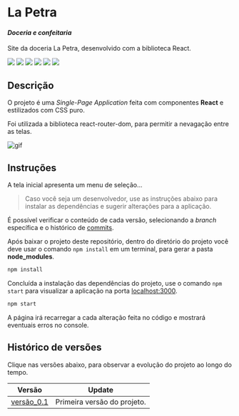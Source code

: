 # La Petra
#### _Doceria e confeitaria_
Site da doceria La Petra, desenvolvido com a biblioteca React.

![](https://img.shields.io/badge/React-20232A?style=for-the-badge&logo=react&logoColor=61DAFB) ![](https://img.shields.io/badge/React_Router-CA4245?style=for-the-badge&logo=react-router&logoColor=white) ![](https://img.shields.io/badge/JavaScript-F7DF1E?style=for-the-badge&logo=javascript&logoColor=black) ![](https://img.shields.io/badge/CSS3-1572B6?style=for-the-badge&logo=css3&logoColor=white) ![](https://img.shields.io/badge/HTML5-E34F26?style=for-the-badge&logo=html5&logoColor=white) ![](https://img.shields.io/badge/GIT-E44C30?style=for-the-badge&logo=git&logoColor=white)

## Descrição
O projeto é uma *Single-Page Application* feita com componentes **React** e estilizados com CSS puro.

Foi utilizada a biblioteca react-router-dom, para permitir a nevagação entre as telas.

<img src="./src/assets/animation.gif" alt="gif"/>

## Instruções
A tela inicial apresenta um menu de seleção...

> Caso você seja um desenvolvedor, use as instruções abaixo para instalar as dependências e sugerir alterações para a aplicação.

É possível verificar o conteúdo de cada versão, selecionando a *branch* específica e o histórico de [commits].

Após baixar o projeto deste repositório, dentro do diretório do projeto você deve usar o comando `npm install` em um terminal, para gerar a pasta **node_modules**.
```sh
npm install
```
Concluída a instalação das dependências do projeto, use o comando `npm start` para visualizar a aplicação na porta [localhost:3000](http://localhost:3000).
```sh
npm start
```
A página irá recarregar a cada alteração feita no código e mostrará eventuais erros no console.

## Histórico de versões

Clique nas versões abaixo, para observar a evolução do projeto ao longo do tempo.

| Versão | Update |
| ------ | ------ |
| [versão_0.1](https://la-petra-git-v01-pedropaivadev.vercel.app/) | Primeira versão do projeto. |

[//]: # (These are reference links used in the body of this note and get stripped out when the markdown processor does its job. There is no need to format nicely because it shouldn't be seen. Thanks SO - http://stackoverflow.com/questions/4823468/store-comments-in-markdown-syntax)

[commits]: <https://github.com/PedroPaivaDev/la-petra/commits/main>